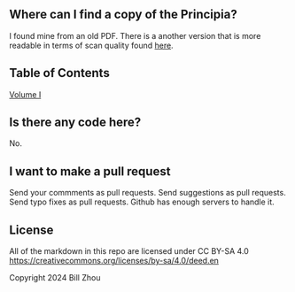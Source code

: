 ## Where can I find a copy of the Principia?
I found mine from an old PDF. There is a another version that is more readable in terms of scan quality found [here](https://redlightrobber.com/red/links_pdf/Isaac-Newton-Principia-English-1846.pdf).

## Table of Contents
[Volume I](Volume%201.md)

## Is there any code here?
No.

## I want to make a pull request
Send your commments as pull requests. Send suggestions as pull requests. Send typo fixes as pull requests. Github has enough servers to handle it.

## License
All of the markdown in this repo are licensed under CC BY-SA 4.0
https://creativecommons.org/licenses/by-sa/4.0/deed.en

Copyright 2024 Bill Zhou

